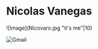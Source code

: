 #  Nicolas Vanegas

![Image](Nicovaro.jpg "it's me"|10)

![Gmail](https://img.shields.io/badge/Gmail-D14836?style=for-the-badge&logo=gmail&logoColor=white)
